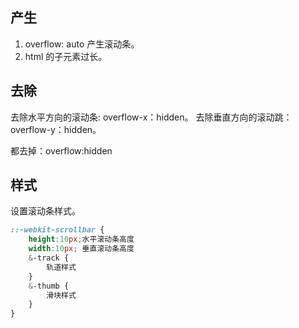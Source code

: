 ## 产生
1. overflow: auto 产生滚动条。
2. html 的子元素过长。

## 去除
去除水平方向的滚动条: overflow-x：hidden。
去除垂直方向的滚动跳：
overflow-y：hidden。

都去掉：overflow:hidden

## 样式
设置滚动条样式。
```css
::-webkit-scrollbar {
	height:10px;水平滚动条高度
	width:10px; 垂直滚动条高度
	&-track {
		轨道样式
	}
	&-thumb {
		滑块样式
	}
}
```
